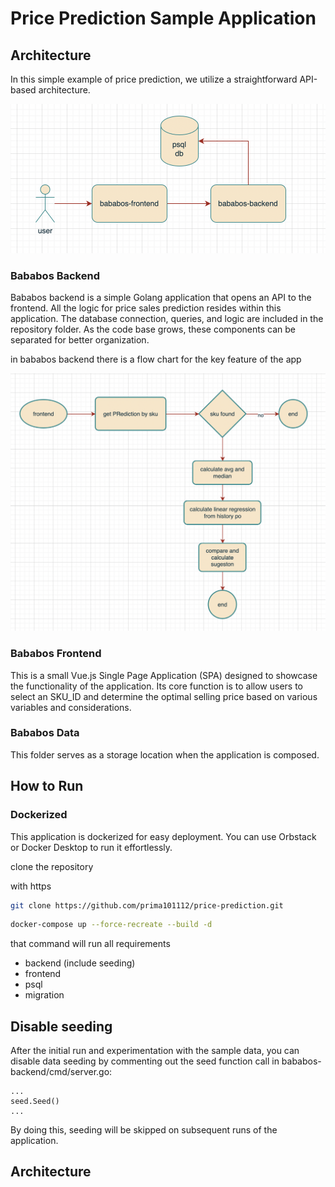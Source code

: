 # Price Prediction Sample Application

## Architecture

In this simple example of price prediction, we utilize a straightforward API-based architecture.

![Architecture Diagram](./docs/diagram1.png)

### Bababos Backend

Bababos backend is a simple Golang application that opens an API to the frontend. All the logic for price sales prediction resides within this application. The database connection, queries, and logic are included in the repository folder. As the code base grows, these components can be separated for better organization.

in bababos backend there is a flow chart for the key feature of the app

![Architecture Diagram](./docs/diagram2.png)

### Bababos Frontend

This is a small Vue.js Single Page Application (SPA) designed to showcase the functionality of the application. Its core function is to allow users to select an SKU_ID and determine the optimal selling price based on various variables and considerations.

### Bababos Data 

This folder serves as a storage location when the application is composed.

## How to Run

### Dockerized

This application is dockerized for easy deployment. You can use Orbstack or Docker Desktop to run it effortlessly.

clone the repository

with https
```bash
git clone https://github.com/prima101112/price-prediction.git
```

```bash
docker-compose up --force-recreate --build -d
```

that command will run all requirements
- backend (include seeding)
- frontend 
- psql
- migration


## Disable seeding

After the initial run and experimentation with the sample data, you can disable data seeding by commenting out the seed function call in bababos-backend/cmd/server.go:
```
...
seed.Seed()
...
```
By doing this, seeding will be skipped on subsequent runs of the application.

## Architecture

